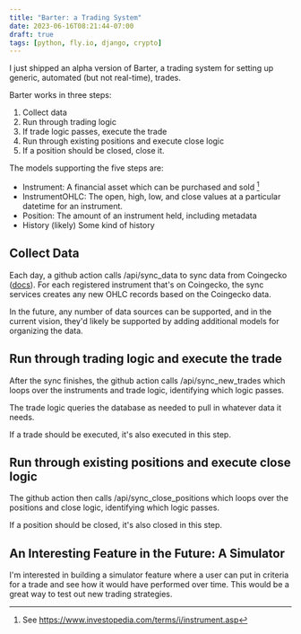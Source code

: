 ```yaml
---
title: "Barter: a Trading System"
date: 2023-06-16T08:21:44-07:00
draft: true
tags: [python, fly.io, django, crypto]
---
```


I just shipped an alpha version of Barter, a trading system for setting up generic, automated (but not real-time), trades.

Barter works in three steps:

1. Collect data
2. Run through trading logic
3. If trade logic passes, execute the trade
4. Run through existing positions and execute close logic
5. If a position should be closed, close it.

The models supporting the five steps are:

- Instrument: A financial asset which can be purchased and sold [^1]
- InstrumentOHLC: The open, high, low, and close values at a particular datetime for an instrument.
- Position: The amount of an instrument held, including metadata
- History (likely) Some kind of history


[^1]: See https://www.investopedia.com/terms/i/instrument.asp

## Collect Data

Each day, a github action calls /api/sync_data to sync data from Coingecko ([docs](https://www.coingecko.com/en/api/documentation)). For each registered instrument that's on Coingecko, the sync services creates any new OHLC records based on the Coingecko data. 

In the future, any number of data sources can be supported, and in the current vision, they'd likely be supported by adding additional models for organizing the data.

## Run through trading logic and execute the trade

After the sync finishes, the github action calls /api/sync_new_trades which loops over the instruments and trade logic, identifying which logic passes.

The trade logic queries the database as needed to pull in whatever data it needs.

If a trade should be executed, it's also executed in this step.

## Run through existing positions and execute close logic

The github action then calls /api/sync_close_positions which loops over the positions and close logic, identifying which logic passes.

If a position should be closed, it's also closed in this step.

## An Interesting Feature in the Future: A Simulator

I'm interested in building a simulator feature where a user can put in criteria for a trade and see how it would have performed over time. This would be a great way to test out new trading strategies.

